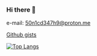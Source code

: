 ### Hi there 👋
e-mail: 50n1cd347h9@proton.me<br>

[Github gists](https://gist.github.com/50n1cd347h9)
<br>

[![Top Langs](https://github-readme-stats.vercel.app/api/top-langs/?username=50n1cd347h9&layout=compact&theme=gruvbox&card_height=240px)](https://github.com/anuraghazra/github-readme-stats)


<!--
**50n1cd347h9/50n1cd347h9** is a ✨ _special_ ✨ repository because its `README.md` (this file) appears on your GitHub profile.

Here are some ideas to get you started:

- 🔭 I’m currently working on ...
- 🌱 I’m currently learning ...
- 👯 I’m looking to collaborate on ...
- 🤔 I’m looking for help with ...
- 💬 Ask me about ...
- 📫 How to reach me: ...
- 😄 Pronouns: ...
- ⚡ Fun fact: ...
-->
